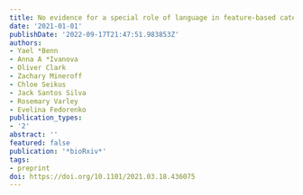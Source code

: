 ```yaml
---
title: No evidence for a special role of language in feature-based categorization
date: '2021-01-01'
publishDate: '2022-09-17T21:47:51.983853Z'
authors:
- Yael *Benn
- Anna A *Ivanova
- Oliver Clark
- Zachary Mineroff
- Chloe Seikus
- Jack Santos Silva
- Rosemary Varley
- Evelina Fedorenko
publication_types:
- '2'
abstract: ''
featured: false
publication: '*bioRxiv*'
tags:
- preprint
doi: https://doi.org/10.1101/2021.03.18.436075
---
```

